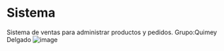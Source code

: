 # Sistema
Sistema de ventas para administrar productos y pedidos.
Grupo:Quimey Delgado
![image](https://github.com/QuimeyDelgado1/Sistema/assets/133286540/5219d103-6f1e-4da8-855e-d924ff39bafc)
